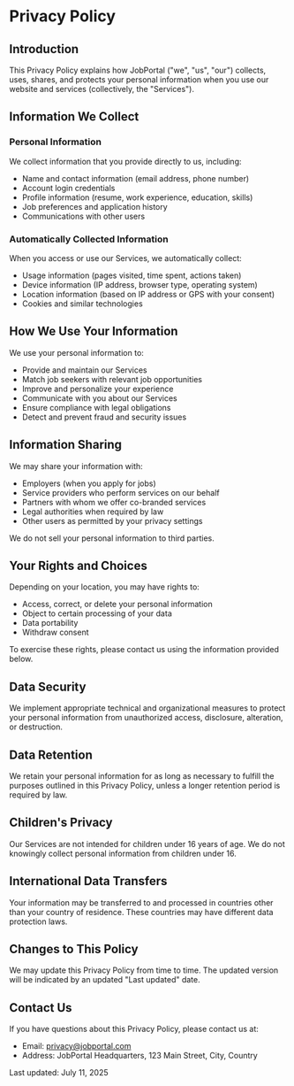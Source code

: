 # Privacy Policy

## Introduction

This Privacy Policy explains how JobPortal ("we", "us", "our") collects, uses, shares, and protects your personal information when you use our website and services (collectively, the "Services").

## Information We Collect

### Personal Information
We collect information that you provide directly to us, including:
- Name and contact information (email address, phone number)
- Account login credentials
- Profile information (resume, work experience, education, skills)
- Job preferences and application history
- Communications with other users

### Automatically Collected Information
When you access or use our Services, we automatically collect:
- Usage information (pages visited, time spent, actions taken)
- Device information (IP address, browser type, operating system)
- Location information (based on IP address or GPS with your consent)
- Cookies and similar technologies

## How We Use Your Information

We use your personal information to:
- Provide and maintain our Services
- Match job seekers with relevant job opportunities
- Improve and personalize your experience
- Communicate with you about our Services
- Ensure compliance with legal obligations
- Detect and prevent fraud and security issues

## Information Sharing

We may share your information with:
- Employers (when you apply for jobs)
- Service providers who perform services on our behalf
- Partners with whom we offer co-branded services
- Legal authorities when required by law
- Other users as permitted by your privacy settings

We do not sell your personal information to third parties.

## Your Rights and Choices

Depending on your location, you may have rights to:
- Access, correct, or delete your personal information
- Object to certain processing of your data
- Data portability
- Withdraw consent

To exercise these rights, please contact us using the information provided below.

## Data Security

We implement appropriate technical and organizational measures to protect your personal information from unauthorized access, disclosure, alteration, or destruction.

## Data Retention

We retain your personal information for as long as necessary to fulfill the purposes outlined in this Privacy Policy, unless a longer retention period is required by law.

## Children's Privacy

Our Services are not intended for children under 16 years of age. We do not knowingly collect personal information from children under 16.

## International Data Transfers

Your information may be transferred to and processed in countries other than your country of residence. These countries may have different data protection laws.

## Changes to This Policy

We may update this Privacy Policy from time to time. The updated version will be indicated by an updated "Last updated" date.

## Contact Us

If you have questions about this Privacy Policy, please contact us at:
- Email: privacy@jobportal.com
- Address: JobPortal Headquarters, 123 Main Street, City, Country

Last updated: July 11, 2025

